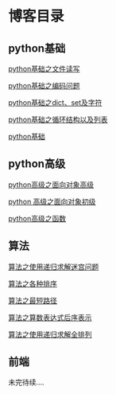 <h1>博客目录</h1>
<h2>python基础</h2>
<p><a href="http://www.cnblogs.com/huxianglin/p/5816387.html" title="python基础之文件读写" target="_blank">python基础之文件读写</a></p>
<p><a href="http://www.cnblogs.com/huxianglin/p/5815864.html" title="python基础之编码问题" target="_blank">python基础之编码问题</a></p>
<p><a href="http://www.cnblogs.com/huxianglin/p/5801237.html" title="python基础之dict、set及字符" target="_blank">python基础之dict、set及字符</a></p>
<p><a href="http://www.cnblogs.com/huxianglin/p/5797748.html" title="python基础之循环结构以及列表" target="_blank">python基础之循环结构以及列表</a></p>
<p><a href="http://www.cnblogs.com/huxianglin/p/python_basic.html" title="python基础" target="_blank">python基础</a></p>
<h2>python高级</h2>
<p><a href="http://www.cnblogs.com/huxianglin/p/5912265.html" title="python高级之面向对象高级" target="_blank">python高级之面向对象高级</a></p>
<p><a href="http://www.cnblogs.com/huxianglin/p/5906455.html" title="python 高级之面向对象初级" target="_blank">python 高级之面向对象初级</a></p>
<p><a href="http://www.cnblogs.com/huxianglin/p/5850125.html" title="python高级之函数" target="_blank">python高级之函数</a></p>
<h2>算法</h2>
<p><a href="http://www.cnblogs.com/huxianglin/p/5841144.html" title="算法之使用递归求解迷宫问题" target="_blank">算法之使用递归求解迷宫问题</a></p>
<p><a href="http://www.cnblogs.com/huxianglin/p/5847777.html" title="算法之各种排序" target="_blank">算法之各种排序</a></p>
<p><a href="http://www.cnblogs.com/huxianglin/p/5848465.html" title="算法之最短路径" target="_blank">算法之最短路径</a></p>
<p><a href="http://www.cnblogs.com/huxianglin/p/5863129.html" title="算法之算数表达式后序表示" target="_blank">算法之算数表达式后序表示</a></p>
<p><a href="http://www.cnblogs.com/huxianglin/p/5906510.html" title="算法之使用递归求解全排列" target="_blank">算法之使用递归求解全排列</a></p>
<h2>前端</h2>
<p>未完待续....</p>
